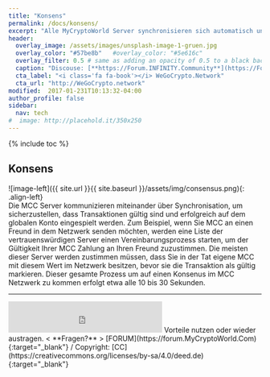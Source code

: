 ```yaml
---
title: "Konsens"
permalink: /docs/konsens/
excerpt: "Alle MyCryptoWorld Server synchronisieren sich automatisch und sichern damit über die Blockchain alle Transaktionen."
header:
  overlay_image: /assets/images/unsplash-image-1-gruen.jpg
  overlay_color: "#57be8b"   #overlay_color: "#5e616c"
  overlay_filter: 0.5 # same as adding an opacity of 0.5 to a black background
  caption: "Discouse: [**https://Forum.INFINITY.Community**](https://Forum.INFINITY.Community){:target='_blank'}"
  cta_label: "<i class='fa fa-book'></i> WeGoCrypto.Network"
  cta_url: "http://WeGoCrypto.network"
modified:  2017-01-231T10:13:32-04:00
author_profile: false
sidebar:
  nav: tech 
#  image: http://placehold.it/350x250
---
```

{% include toc %}

## Konsens

![image-left]({{ site.url }}{{ site.baseurl }}/assets/img/consensus.png){: .align-left}<br>
Die MCC Server kommunizieren miteinander über Synchronisation, um sicherzustellen, dass Transaktionen gültig sind und erfolgreich auf dem globalen Konto eingespielt werden. Zum Beispiel, wenn Sie MCC an einen Freund in dem Netzwerk senden möchten, werden eine Liste der vertrauenswürdigen Server einen Vereinbarungsprozess starten, um der Gültigkeit Ihrer MCC Zahlung an Ihren Freund zuzustimmen. Die meisten dieser Server werden zustimmen müssen, dass Sie in der Tat eigene MCC mit diesem Wert im Netzwerk besitzen, bevor sie die Transaktion als gültig markieren. Dieser gesamte Prozess um auf einen Konsenus im MCC Netzwerk zu kommen erfolgt etwa alle 10 bis 30 Sekunden. 

---
<iframe class="ktv2" src="https://klicktipp.s3.amazonaws.com/userimages/27858/forms/59928/1dw8zmpxz8z84a3.html"
style="position:relative;display:inline-block;border:none;background:transparent none no-repeat scroll 0 0;margin:0;" width="306" height="62" scrolling="no"></iframe>
Vorteile nutzen oder wieder austragen.  < **Fragen?** > [FORUM](https://forum.MyCryptoWorld.Com){:target="_blank"} / Copyright: [CC](https://creativecommons.org/licenses/by-sa/4.0/deed.de){:target="_blank"}
